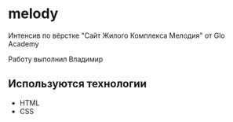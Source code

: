 # melody
Интенсив по вёрстке "Cайт Жилого Комплекса Мелодия" от Glo Academy

Работу выполнил Владимир

## Используются технологии
- HTML
- CSS
